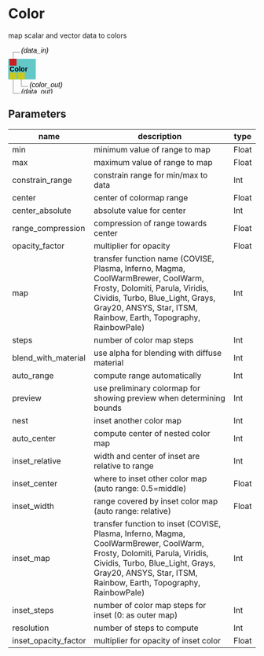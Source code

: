 
# Color
map scalar and vector data to colors

<svg width="40.0em" height="7.6em" >
<style>.text { font: normal 1.0em sans-serif;}tspan{ font: italic 1.0em sans-serif;}.moduleName{ font: bold 1.0em sans-serif;}</style>
<rect x="0em" y="1.8em" width="4.0em" height="3.0em" rx="0.1em" ry="0.1em" style="fill:#64c8c8ff;" />
<rect x="0.2em" y="1.8em" width="1.0em" height="1.0em" rx="0em" ry="0em" style="fill:#c81e1eff;" >
<title>data_in</title></rect>
<rect x="0.7em" y="0.8em" width="0.03333333333333333em" height="1.0em" rx="0em" ry="0em" style="fill:#000000;" />
<rect x="0.7em" y="0.8em" width="1.0em" height="0.03333333333333333em" rx="0em" ry="0em" style="fill:#000000;" />
<text x="1.9em" y="0.9em" class="text" ><tspan> (data_in)</tspan></text>
<text x="0.2em" y="3.6500000000000004em" class="moduleName" >Color</text><rect x="0.2em" y="3.8em" width="1.0em" height="1.0em" rx="0em" ry="0em" style="fill:#c8c81eff;" >
<title>data_out</title></rect>
<rect x="0.7em" y="4.8em" width="0.03333333333333333em" height="2.0em" rx="0em" ry="0em" style="fill:#000000;" />
<rect x="0.7em" y="6.8em" width="1.0em" height="0.03333333333333333em" rx="0em" ry="0em" style="fill:#000000;" />
<text x="1.9em" y="6.8999999999999995em" class="text" ><tspan> (data_out)</tspan></text>
<rect x="1.4em" y="3.8em" width="1.0em" height="1.0em" rx="0em" ry="0em" style="fill:#c8c81eff;" >
<title>color_out</title></rect>
<rect x="1.9em" y="4.8em" width="0.03333333333333333em" height="1.0em" rx="0em" ry="0em" style="fill:#000000;" />
<rect x="1.9em" y="5.8em" width="1.0em" height="0.03333333333333333em" rx="0em" ry="0em" style="fill:#000000;" />
<text x="3.0999999999999996em" y="5.8999999999999995em" class="text" ><tspan> (color_out)</tspan></text>
</svg>

## Parameters
|name|description|type|
|-|-|-|
|min|minimum value of range to map|Float|
|max|maximum value of range to map|Float|
|constrain_range|constrain range for min/max to data|Int|
|center|center of colormap range|Float|
|center_absolute|absolute value for center|Int|
|range_compression|compression of range towards center|Float|
|opacity_factor|multiplier for opacity|Float|
|map|transfer function name (COVISE, Plasma, Inferno, Magma, CoolWarmBrewer, CoolWarm, Frosty, Dolomiti, Parula, Viridis, Cividis, Turbo, Blue_Light, Grays, Gray20, ANSYS, Star, ITSM, Rainbow, Earth, Topography, RainbowPale)|Int|
|steps|number of color map steps|Int|
|blend_with_material|use alpha for blending with diffuse material|Int|
|auto_range|compute range automatically|Int|
|preview|use preliminary colormap for showing preview when determining bounds|Int|
|nest|inset another color map|Int|
|auto_center|compute center of nested color map|Int|
|inset_relative|width and center of inset are relative to range|Int|
|inset_center|where to inset other color map (auto range: 0.5=middle)|Float|
|inset_width|range covered by inset color map (auto range: relative)|Float|
|inset_map|transfer function to inset (COVISE, Plasma, Inferno, Magma, CoolWarmBrewer, CoolWarm, Frosty, Dolomiti, Parula, Viridis, Cividis, Turbo, Blue_Light, Grays, Gray20, ANSYS, Star, ITSM, Rainbow, Earth, Topography, RainbowPale)|Int|
|inset_steps|number of color map steps for inset (0: as outer map)|Int|
|resolution|number of steps to compute|Int|
|inset_opacity_factor|multiplier for opacity of inset color|Float|
